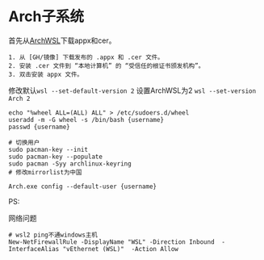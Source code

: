 # Arch子系统

首先从[ArchWSL](https://github.com/yuk7/ArchWSL)下载appx和cer。

	1. 从 [GH/镜像] 下载发布的 .appx 和 .cer 文件。
	2. 安装 .cer 文件到 “本地计算机” 的 “受信任的根证书颁发机构”。 
	3. 双击安装 appx 文件。
	
修改默认`wsl --set-default-version 2`
设置ArchWSL为2 `wsl --set-version Arch 2`
	
```
echo "%wheel ALL=(ALL) ALL" > /etc/sudoers.d/wheel
useradd -m -G wheel -s /bin/bash {username}
passwd {username}

# 切换用户
sudo pacman-key --init
sudo pacman-key --populate
sudo pacman -Syy archlinux-keyring
# 修改mirrorlist为中国

Arch.exe config --default-user {username}
```

PS:

网络问题

```
# wsl2 ping不通windows主机
New-NetFirewallRule -DisplayName "WSL" -Direction Inbound  -InterfaceAlias "vEthernet (WSL)"  -Action Allow
```

